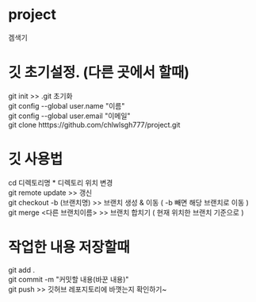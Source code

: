 # project
겜색기

# 깃 초기설정. (다른 곳에서 할때)
git init >> .git 초기화  
git config --global user.name "이름"  
git config --global user.email "이메일"  
git clone htttps://github.com/chlwlsgh777/project.git  

# 깃 사용법
cd 디렉토리명   * 디렉토리 위치 변경  
git remote update >> 갱신  
git checkout -b (브랜치명)  >> 브랜치 생성 & 이동 ( -b 빼면 해당 브랜치로 이동 )  
git merge <다른 브랜치이름> >> 브랜치 합치기 ( 현재 위치한 브랜치 기준으로 )  


# 작업한 내용 저장할때
git add .  
git commit -m "커밋할 내용(바꾼 내용)"  
git push >> 깃허브 레포지토리에 바꼇는지 확인하기~  




